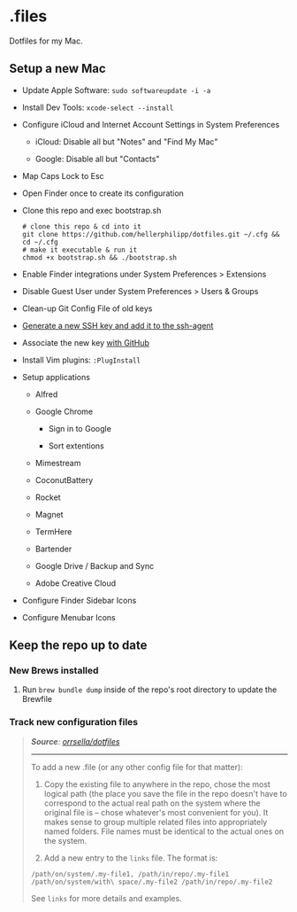 # .files

Dotfiles for my Mac.

## Setup a new Mac

- Update Apple Software: `sudo softwareupdate -i -a`

- Install Dev Tools: `xcode-select --install`

- Configure iCloud and Internet Account Settings in System Preferences
  
  * iCloud: Disable all but "Notes" and "Find My Mac"
  
  * Google: Disable all but "Contacts"

* Map Caps Lock to Esc

- Open Finder once to create its configuration

- Clone this repo and exec bootstrap.sh
  
  ```
  # clone this repo & cd into it
  git clone https://github.com/hellerphilipp/dotfiles.git ~/.cfg && cd ~/.cfg
  # make it executable & run it
  chmod +x bootstrap.sh && ./bootstrap.sh
  ```

- Enable Finder integrations under System Preferences > Extensions

- Disable Guest User under System Preferences > Users & Groups

- Clean-up Git Config File of old keys

- [Generate a new SSH key and add it to the ssh-agent](https://docs.github.com/en/github/authenticating-to-github/generating-a-new-ssh-key-and-adding-it-to-the-ssh-agent)

- Associate the new key [with GitHub](https://github.com/settings/keys)

- Install Vim plugins: `:PlugInstall`

- Setup applications
  
  - Alfred
  
  - Google Chrome
    
    - Sign in to Google
    
    - Sort extentions
  
  - Mimestream
  
  - CoconutBattery
  
  - Rocket
  
  - Magnet
  
  - TermHere
  
  - Bartender
  
  - Google Drive / Backup and Sync
  
  - Adobe Creative Cloud

- Configure Finder Sidebar Icons

- Configure Menubar Icons

## Keep the repo up to date

### New Brews installed

1. Run `brew bundle dump` inside of the repo's root directory to update the Brewfile

### Track new configuration files

> ***Source**: [orrsella/dotfiles](https://github.com/orrsella/dotfiles)*
> 
> ---
> 
> To add a new .file (or any other config file for that matter):
> 
> 1. Copy the existing file to anywhere in the repo, chose the most logical path (the place you save the file in the repo doesn't have to correspond to the actual real path on the system where the original file is – chose whatever's most convenient for you). It makes sense to group multiple related files into appropriately named folders. File names must be identical to the actual ones on the system.
> 
> 2. Add a new entry to the `links` file. The format is:
> 
> ```
> /path/on/system/.my-file1, /path/in/repo/.my-file1
> /path/on/system/with\ space/.my-file2 /path/in/repo/.my-file2
> ```
> 
> See `links` for more details and examples.
